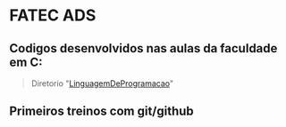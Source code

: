 # FATEC ADS
## Codigos desenvolvidos nas aulas da faculdade em C:
> Diretorio "[LinguagemDeProgramacao](LinguagemDeProgramacao)"
## Primeiros treinos com git/github